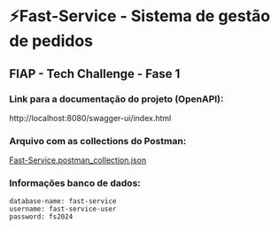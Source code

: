 # ⚡Fast-Service - Sistema de gestão de pedidos

## FIAP - Tech Challenge - Fase 1

### Link para a documentação do projeto (OpenAPI):
http://localhost:8080/swagger-ui/index.html

### Arquivo com as collections do Postman:
[Fast-Service.postman_collection.json](Fast-Service.postman_collection.json)

### Informações banco de dados: 
    database-name: fast-service
    username: fast-service-user
    password: fs2024

